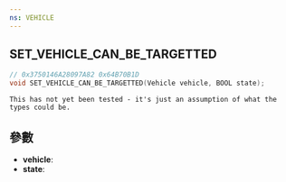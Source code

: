 ```yaml
---
ns: VEHICLE
---
```

## SET_VEHICLE_CAN_BE_TARGETTED

```c
// 0x3750146A28097A82 0x64B70B1D
void SET_VEHICLE_CAN_BE_TARGETTED(Vehicle vehicle, BOOL state);
```

```
This has not yet been tested - it's just an assumption of what the types could be.  
```

## 參數
* **vehicle**: 
* **state**: 


